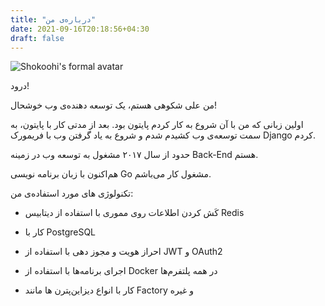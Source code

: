 ```yaml
---
title: "درباره‌ی من"
date: 2021-09-16T20:18:56+04:30
draft: false
---
```


![Shokoohi's formal avatar](/img/about/shokoohi-formal.jpg)

درود!

من علی شکوهی هستم، یک توسعه دهنده‌ی وب خوشحال!

اولین زبانی که من با آن شروع به کار کردم پایتون بود.
بعد از مدتی کار با پایتون، به سمت توسعه‌ی وب کشیدم شدم و شروع به یاد گرفتن وب با فریمورک Django کردم.

حدود از سال ۲۰۱۷ مشغول به توسعه وب در زمینه Back-End هستم.

هم‌اکنون با زبان برنامه نویسی Go مشغول کار می‌باشم.

تکنولوژی های مورد استفاده‌ی من:

- کَش کردن اطلاعات روی مموری با استفاده از دیتابیس Redis

-  کار با PostgreSQL

-  احراز هویت و مجوز دهی با استفاده از JWT و OAuth2

- اجرای برنامه‌ها با استفاده از Docker در همه پلتفرم‌ها

- کار با انواع دیزاین‌پترن ها مانند Factory و غیره

